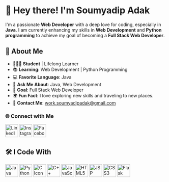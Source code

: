 # 👋 Hey there! I'm **Soumyadip Adak**

I'm a passionate **Web Developer** with a deep love for coding, especially in **Java**. I am currently enhancing my skills in **Web Development** and **Python programming** to achieve my goal of becoming a **Full Stack Web Developer**.

## 🔗 About Me

- 🧑🏻‍🎓 **Student** | Lifelong Learner
- 📚 **Learning**: Web Development | Python Programming
- 💻 **Favorite Language**: Java
- 💬 **Ask Me About**: Java, Web Development
- 🎯 **Goal**: Full Stack Web Developer
- 🌍 **Fun Fact**: I love exploring new skills and traveling to new places.
- 📧 **Contact Me**: [work.soumyadipadak@gmail.com](mailto:work.soumyadipadak@gmail.com)

### 🌐 Connect with Me

<p align="left">
    <a href="https://www.linkedin.com/in/soumyadip-adak-a19b03281/" target="_blank"><img src="https://img.icons8.com/color/48/000000/linkedin.png" alt="LinkedIn Icon" width="40" height="40"></a>
    <a href="https://www.instagram.com/soumyadip_adak8888" target="_blank"><img src="https://img.icons8.com/color/48/000000/instagram-new--v1.png" alt="Instagram Icon" width="40" height="40"></a>
    <a href="https://www.facebook.com/soumyadip.adak.99" target="_blank"><img src="https://img.icons8.com/color/48/000000/facebook.png" alt="Facebook Icon" width="40" height="40"></a>
</p>

## 🛠 I Code With

<p align="left">
    <a href="https://github.com/adak99/JAVA-PROGRAMMING" target="_blank"><img src="https://img.icons8.com/color/48/000000/java-coffee-cup-logo--v1.png" alt="Java Icon" width="40" height="40"></a>
    <a href="https://github.com/adak99/Python-programming" target="_blank"><img src="https://img.icons8.com/color/48/000000/python--v1.png" alt="Python Icon" width="40" height="40"></a>
    <img src="https://img.icons8.com/color/48/000000/c-programming.png" alt="C Icon" width="40" height="40">
    <img src="https://img.icons8.com/color/48/000000/c-plus-plus-logo.png" alt="C++ Icon" width="40" height="40">
    <img src="https://img.icons8.com/color/48/000000/javascript--v1.png" alt="JavaScript Icon" width="40" height="40">
    <img src="https://img.icons8.com/color/48/000000/html-5--v1.png" alt="HTML5 Icon" width="40" height="40">
    <img src="https://img.icons8.com/ios-filled/50/000000/jsp.png" alt="JSP Icon" width="40" height="40">
    <img src="https://img.icons8.com/color/48/000000/css3.png" alt="CSS3 Icon" width="40" height="40">
    <img src="https://img.icons8.com/color/48/000000/flask.png" alt="Flask Icon" width="40" height="40">
</p>
